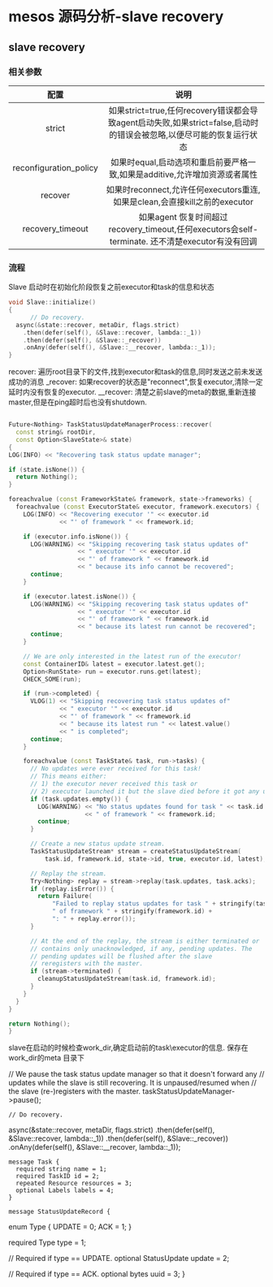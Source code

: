   # mesos 源码分析-slave recovery
  ## slave recovery
  ### 相关参数
  |配置 | 说明|
|:----:|:---:|
|strict | 如果strict=true,任何recovery错误都会导致agent启动失败,如果strict=false,启动时的错误会被忽略,以便尽可能的恢复运行状态|
|reconfiguration_policy| 如果时equal,启动选项和重启前要严格一致,如果是additive,允许增加资源或者属性|
|recover| 如果时reconnect,允许任何executors重连,如果是clean,会直接kill之前的executor|
|recovery_timeout|如果agent 恢复时间超过recovery_timeout,任何executors会self-terminate. 还不清楚executor有没有回调|

### 流程
Slave 启动时在初始化阶段恢复之前executor和task的信息和状态
```cpp
void Slave::initialize()
{
      // Do recovery.
  async(&state::recover, metaDir, flags.strict)
    .then(defer(self(), &Slave::recover, lambda::_1))
    .then(defer(self(), &Slave::_recover))
    .onAny(defer(self(), &Slave::__recover, lambda::_1));
}
```
recover: 遍历root目录下的文件,找到executor和task的信息,同时发送之前未发送成功的消息
_recover: 如果recover的状态是"reconnect",恢复executor,清除一定延时内没有恢复的executor.
__recover: 清楚之前slave的meta的数据,重新连接master,但是在ping超时后也没有shutdown.
```cpp
```
  ```cpp
  Future<Nothing> TaskStatusUpdateManagerProcess::recover(
    const string& rootDir,
    const Option<SlaveState>& state)
{
  LOG(INFO) << "Recovering task status update manager";

  if (state.isNone()) {
    return Nothing();
  }

  foreachvalue (const FrameworkState& framework, state->frameworks) {
    foreachvalue (const ExecutorState& executor, framework.executors) {
      LOG(INFO) << "Recovering executor '" << executor.id
                << "' of framework " << framework.id;

      if (executor.info.isNone()) {
        LOG(WARNING) << "Skipping recovering task status updates of"
                     << " executor '" << executor.id
                     << "' of framework " << framework.id
                     << " because its info cannot be recovered";
        continue;
      }

      if (executor.latest.isNone()) {
        LOG(WARNING) << "Skipping recovering task status updates of"
                     << " executor '" << executor.id
                     << "' of framework " << framework.id
                     << " because its latest run cannot be recovered";
        continue;
      }

      // We are only interested in the latest run of the executor!
      const ContainerID& latest = executor.latest.get();
      Option<RunState> run = executor.runs.get(latest);
      CHECK_SOME(run);

      if (run->completed) {
        VLOG(1) << "Skipping recovering task status updates of"
                << " executor '" << executor.id
                << "' of framework " << framework.id
                << " because its latest run " << latest.value()
                << " is completed";
        continue;
      }

      foreachvalue (const TaskState& task, run->tasks) {
        // No updates were ever received for this task!
        // This means either:
        // 1) the executor never received this task or
        // 2) executor launched it but the slave died before it got any updates.
        if (task.updates.empty()) {
          LOG(WARNING) << "No status updates found for task " << task.id
                       << " of framework " << framework.id;
          continue;
        }

        // Create a new status update stream.
        TaskStatusUpdateStream* stream = createStatusUpdateStream(
            task.id, framework.id, state->id, true, executor.id, latest);

        // Replay the stream.
        Try<Nothing> replay = stream->replay(task.updates, task.acks);
        if (replay.isError()) {
          return Failure(
              "Failed to replay status updates for task " + stringify(task.id) +
              " of framework " + stringify(framework.id) +
              ": " + replay.error());
        }

        // At the end of the replay, the stream is either terminated or
        // contains only unacknowledged, if any, pending updates. The
        // pending updates will be flushed after the slave
        // reregisters with the master.
        if (stream->terminated) {
          cleanupStatusUpdateStream(task.id, framework.id);
        }
      }
    }
  }

  return Nothing();
}
  ```
  slave在启动的时候检查work_dir,确定启动前的task\executor的信息. 保存在work_dir的meta 目录下
  
  // We pause the task status update manager so that it doesn't forward any
  // updates while the slave is still recovering. It is unpaused/resumed when
  // the slave (re-)registers with the master.
  taskStatusUpdateManager->pause();

    // Do recovery.
  async(&state::recover, metaDir, flags.strict)
    .then(defer(self(), &Slave::recover, lambda::_1))
    .then(defer(self(), &Slave::_recover))
    .onAny(defer(self(), &Slave::__recover, lambda::_1));


    message Task {
      required string name = 1;
      required TaskID id = 2;
      repeated Resource resources = 3;
      optional Labels labels = 4;
    }

    message StatusUpdateRecord {
  enum Type {
    UPDATE = 0;
    ACK = 1;
  }

  required Type type = 1;

  // Required if type == UPDATE.
  optional StatusUpdate update = 2;

  // Required if type == ACK.
  optional bytes uuid = 3;
}